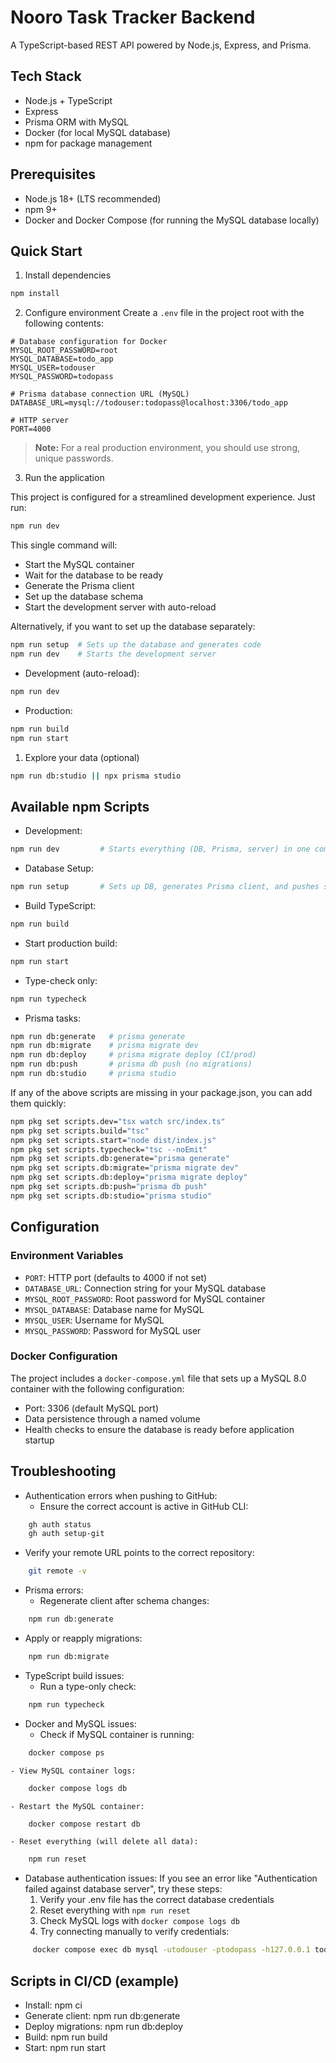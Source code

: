 # Nooro Task Tracker Backend
A TypeScript-based REST API powered by Node.js, Express, and Prisma.
## Tech Stack
- Node.js + TypeScript
- Express
- Prisma ORM with MySQL
- Docker (for local MySQL database)
- npm for package management

## Prerequisites
- Node.js 18+ (LTS recommended)
- npm 9+
- Docker and Docker Compose (for running the MySQL database locally)

## Quick Start
1. Install dependencies
``` bash
npm install
```
2. Configure environment
   Create a `.env` file in the project root with the following contents:

```dotenv
# Database configuration for Docker
MYSQL_ROOT_PASSWORD=root
MYSQL_DATABASE=todo_app
MYSQL_USER=todouser
MYSQL_PASSWORD=todopass

# Prisma database connection URL (MySQL)
DATABASE_URL=mysql://todouser:todopass@localhost:3306/todo_app

# HTTP server
PORT=4000
```

> **Note:** For a real production environment, you should use strong, unique passwords.

3. Run the application

This project is configured for a streamlined development experience. Just run:

```bash
npm run dev
```

This single command will:
- Start the MySQL container
- Wait for the database to be ready
- Generate the Prisma client
- Set up the database schema
- Start the development server with auto-reload

Alternatively, if you want to set up the database separately:

```bash
npm run setup  # Sets up the database and generates code
npm run dev    # Starts the development server
```

- Development (auto-reload):
``` bash
npm run dev
```
- Production:
``` bash
npm run build
npm run start
```
1. Explore your data (optional)
``` bash
npm run db:studio || npx prisma studio
```
## Available npm Scripts
- Development:
``` bash
npm run dev         # Starts everything (DB, Prisma, server) in one command
```
- Database Setup:
``` bash
npm run setup       # Sets up DB, generates Prisma client, and pushes schema
```
- Build TypeScript:
``` bash
npm run build
```
- Start production build:
``` bash
npm run start
```
- Type-check only:
``` bash
npm run typecheck
```
- Prisma tasks:
``` bash
npm run db:generate   # prisma generate
npm run db:migrate    # prisma migrate dev
npm run db:deploy     # prisma migrate deploy (CI/prod)
npm run db:push       # prisma db push (no migrations)
npm run db:studio     # prisma studio
```
If any of the above scripts are missing in your package.json, you can add them quickly:
``` bash
npm pkg set scripts.dev="tsx watch src/index.ts"
npm pkg set scripts.build="tsc"
npm pkg set scripts.start="node dist/index.js"
npm pkg set scripts.typecheck="tsc --noEmit"
npm pkg set scripts.db:generate="prisma generate"
npm pkg set scripts.db:migrate="prisma migrate dev"
npm pkg set scripts.db:deploy="prisma migrate deploy"
npm pkg set scripts.db:push="prisma db push"
npm pkg set scripts.db:studio="prisma studio"
```
## Configuration

### Environment Variables
- `PORT`: HTTP port (defaults to 4000 if not set)
- `DATABASE_URL`: Connection string for your MySQL database
- `MYSQL_ROOT_PASSWORD`: Root password for MySQL container
- `MYSQL_DATABASE`: Database name for MySQL
- `MYSQL_USER`: Username for MySQL
- `MYSQL_PASSWORD`: Password for MySQL user

### Docker Configuration
The project includes a `docker-compose.yml` file that sets up a MySQL 8.0 container with the following configuration:

- Port: 3306 (default MySQL port)
- Data persistence through a named volume
- Health checks to ensure the database is ready before application startup

## Troubleshooting
- Authentication errors when pushing to GitHub:
    - Ensure the correct account is active in GitHub CLI:
``` bash
    gh auth status
    gh auth setup-git
```
- Verify your remote URL points to the correct repository:
``` bash
    git remote -v
```
- Prisma errors:
    - Regenerate client after schema changes:
``` bash
    npm run db:generate
```
- Apply or reapply migrations:
``` bash
    npm run db:migrate
```
- TypeScript build issues:
    - Run a type-only check:
``` bash
    npm run typecheck
```

- Docker and MySQL issues:
    - Check if MySQL container is running:
```bash
    docker compose ps
```
    - View MySQL container logs:
```bash
    docker compose logs db
```
    - Restart the MySQL container:
```bash
    docker compose restart db
```
    - Reset everything (will delete all data):
```bash
    npm run reset
```

- Database authentication issues:
  If you see an error like "Authentication failed against database server", try these steps:
  1. Verify your .env file has the correct database credentials
  2. Reset everything with `npm run reset`
  3. Check MySQL logs with `docker compose logs db`
  4. Try connecting manually to verify credentials:
```bash
     docker compose exec db mysql -utodouser -ptodopass -h127.0.0.1 todo_app
```
## Scripts in CI/CD (example)
- Install: npm ci
- Generate client: npm run db:generate
- Deploy migrations: npm run db:deploy
- Build: npm run build
- Start: npm run start
